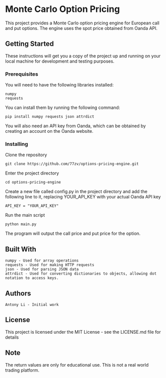 # Monte Carlo Option Pricing

This project provides a Monte Carlo option pricing engine for European call and put options. The engine uses the spot price obtained from Oanda API.

## Getting Started

These instructions will get you a copy of the project up and running on your local machine for development and testing purposes.
### Prerequisites

You will need to have the following libraries installed:

    numpy
    requests

You can install them by running the following command:

    pip install numpy requests json attrdict

You will also need an API key from Oanda, which can be obtained by creating an account on the Oanda website.
### Installing

Clone the repository

    git clone https://github.com/77zv/options-pricing-engine.git

Enter the project directory

    cd options-pricing-engine

Create a new file called config.py in the project directory and add the following line to it, replacing YOUR_API_KEY with your actual Oanda API key

    API_KEY = "YOUR_API_KEY"

Run the main script

    python main.py

The program will output the call price and put price for the option.
## Built With

    numpy - Used for array operations
    requests - Used for making HTTP requests
    json - Used for parsing JSON data
    attrdict - Used for converting dictionaries to objects, allowing dot notation to access keys.

## Authors

    Antony Li - Initial work

## License

This project is licensed under the MIT License - see the LICENSE.md file for details

## Note

The return values are only for educational use. This is not a real world trading platform.
